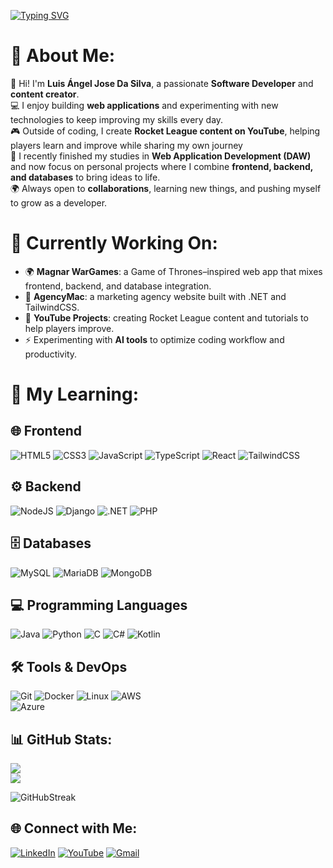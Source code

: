 [![Typing SVG](https://readme-typing-svg.herokuapp.com?color=1EEE31&size=50&height=80&center=true&vCenter=true&width=1000&lines=Welcome+to+my+GitHub!;My+name+is+Luis+Angel+Da+Silva;I+am+a+Software+Developer)](https://git.io/typing-svg)

# 💫 About Me:

👋 Hi! I'm **Luis Ángel Jose Da Silva**, a passionate **Software Developer** and **content creator**.  
💻 I enjoy building **web applications** and experimenting with new technologies to keep improving my skills every day.  
🎮 Outside of coding, I create **Rocket League content on YouTube**, helping players learn and improve while sharing my own journey  
🚀 I recently finished my studies in **Web Application Development (DAW)** and now focus on personal projects where I combine **frontend, backend, and databases** to bring ideas to life.  
🌍 Always open to **collaborations**, learning new things, and pushing myself to grow as a developer.

# 🔭 Currently Working On:

- 🌍 **Magnar WarGames**: a Game of Thrones–inspired web app that mixes frontend, backend, and database integration.  
- 💼 **AgencyMac**: a marketing agency website built with .NET and TailwindCSS.  
- 🎥 **YouTube Projects**: creating Rocket League content and tutorials to help players improve.  
- ⚡ Experimenting with **AI tools** to optimize coding workflow and productivity.

# 💫 My Learning:

## 🌐 Frontend
![HTML5](https://img.shields.io/badge/html5-%23E34F26.svg?style=for-the-badge&logo=html5&logoColor=white) 
![CSS3](https://img.shields.io/badge/css3-%231572B6.svg?style=for-the-badge&logo=css3&logoColor=white) 
![JavaScript](https://img.shields.io/badge/javascript-%23323330.svg?style=for-the-badge&logo=javascript&logoColor=%23F7DF1E) 
![TypeScript](https://img.shields.io/badge/typescript-%23007ACC.svg?style=for-the-badge&logo=typescript&logoColor=white) 
![React](https://img.shields.io/badge/react-%2320232a.svg?style=for-the-badge&logo=react&logoColor=%2361DAFB) 
![TailwindCSS](https://img.shields.io/badge/tailwindcss-%2338B2AC.svg?style=for-the-badge&logo=tailwind-css&logoColor=white)

## ⚙️ Backend
![NodeJS](https://img.shields.io/badge/node.js-6DA55F?style=for-the-badge&logo=node.js&logoColor=white)
![Django](https://img.shields.io/badge/django-%23092E20.svg?style=for-the-badge&logo=django&logoColor=white)
![.NET](https://img.shields.io/badge/.NET-512BD4?style=for-the-badge&logo=dotnet&logoColor=white) 
![PHP](https://img.shields.io/badge/php-%23777BB4.svg?style=for-the-badge&logo=php&logoColor=white)

## 🗄️ Databases
![MySQL](https://img.shields.io/badge/mysql-%2300f.svg?style=for-the-badge&logo=mysql&logoColor=white) 
![MariaDB](https://img.shields.io/badge/MariaDB-003545?style=for-the-badge&logo=mariadb&logoColor=white) 
![MongoDB](https://img.shields.io/badge/MongoDB-%234ea94b.svg?style=for-the-badge&logo=mongodb&logoColor=white)

## 💻 Programming Languages
![Java](https://img.shields.io/badge/java-%23ED8B00.svg?style=for-the-badge&logo=java&logoColor=white) 
![Python](https://img.shields.io/badge/python-%233776AB.svg?style=for-the-badge&logo=python&logoColor=white) 
![C](https://img.shields.io/badge/c-%2300599C.svg?style=for-the-badge&logo=c&logoColor=white) 
![C#](https://img.shields.io/badge/c%23-%23239120.svg?style=for-the-badge&logo=c-sharp&logoColor=white) 
![Kotlin](https://img.shields.io/badge/kotlin-%230095D5.svg?style=for-the-badge&logo=kotlin&logoColor=white)

## 🛠️ Tools & DevOps
![Git](https://img.shields.io/badge/git-%23F05033.svg?style=for-the-badge&logo=git&logoColor=white) 
![Docker](https://img.shields.io/badge/docker-%230db7ed.svg?style=for-the-badge&logo=docker&logoColor=white) 
![Linux](https://img.shields.io/badge/Linux-FCC624?style=for-the-badge&logo=linux&logoColor=black)
![AWS](https://img.shields.io/badge/AWS-%23FF9900.svg?style=for-the-badge&logo=amazon-aws&logoColor=white)  
![Azure](https://img.shields.io/badge/Azure-%230072C6.svg?style=for-the-badge&logo=microsoft-azure&logoColor=white)

## 📊 GitHub Stats:

![](https://github-readme-stats.vercel.app/api?username=luigikings&show_icons=true&theme=radical&hide_border=true)  
![](https://github-readme-stats.vercel.app/api/top-langs/?username=luigikings&layout=compact&theme=radical&hide_border=true)

![GitHubStreak](https://streak-stats.demolab.com?user=luigikings&theme=radical&hide_border=true)

## 🌐 Connect with Me:
[![LinkedIn](https://img.shields.io/badge/LinkedIn-%230077B5.svg?style=for-the-badge&logo=linkedin&logoColor=white)](https://www.linkedin.com/in/luis-angel-da-silva-a18a13244?utm_source=share&utm_campaign=share_via&utm_content=profile&utm_medium=android_app) 
[![YouTube](https://img.shields.io/badge/YouTube-%23FF0000.svg?style=for-the-badge&logo=youtube&logoColor=white)](https://youtube.com/@lk_rl?si=VMymy5CEoU_r5ZvR) 
[![Gmail](https://img.shields.io/badge/Gmail-D14836?style=for-the-badge&logo=gmail&logoColor=white)](mailto:luigidasilv@gmail.com)
